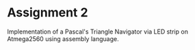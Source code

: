 # Assignment 2
Implementation of a Pascal's Triangle Navigator via LED strip on Atmega2560 using assembly language.